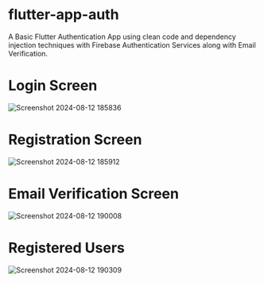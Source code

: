 # flutter-app-auth

A Basic Flutter Authentication App using clean code and dependency injection techniques with Firebase Authentication Services along with Email Verification.

# Login Screen
![Screenshot 2024-08-12 185836](https://github.com/user-attachments/assets/c93fe980-87a9-43b4-9056-0fe25971170f)

# Registration Screen
![Screenshot 2024-08-12 185912](https://github.com/user-attachments/assets/9ff95e4c-6664-4436-bb5d-48cb89ed9263)

# Email Verification Screen
![Screenshot 2024-08-12 190008](https://github.com/user-attachments/assets/5b8f266d-6f0b-485b-a823-6afff69e1258)

# Registered Users
![Screenshot 2024-08-12 190309](https://github.com/user-attachments/assets/6d23381b-215f-46e2-a32d-498db5e95108)
